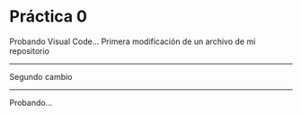  # Práctica 0

Probando Visual Code...
Primera modificación de un archivo de mi repositorio

****************************************************
Segundo cambio
****************************************************
Probando...
